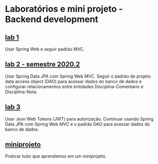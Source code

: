 # Laboratórios e mini projeto - Backend development

## [lab 1](lab1.md)
Usar Spring Web e seguir padrão MVC.

## [lab 2 - semestre 2020.2](lab2-20202.md)
Usar Spring Data JPA com Spring Web MVC. Seguir o padrão de projeto data access object (DAO) para acessar dados do banco de dados e configurar relacionamentos entre entidades Disciplina-Comentario e Disciplina-Nota.

## [lab 3](lab3-20202.md)
Usar Json Web Tokens (JWT) para autorização. Continuar usando Spring Data JPA com Spring Web MVC e o padrão DAO para acessar dados do banco de dados.

## [miniprojeto](projeto.md)
Praticar tudo que aprendemos em um miniprojeto.

